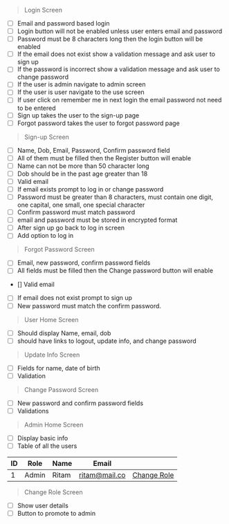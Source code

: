 > Login Screen

- [ ] Email and password based login
- [ ] Login button will not be enabled unless user enters email and password
- [ ] Password must be 8 characters long then the login button will be enabled
- [ ] If the email does not exist show a validation message and ask user to sign up
- [ ] If the password is incorrect show a validation message and ask user to change password
- [ ] If the user is admin navigate to admin screen
- [ ] If the user is user navigate to the use screen
- [ ] If user click on remember me in next login the email password not need to be entered
- [ ] Sign up takes the user to the sign-up page
- [ ] Forgot password takes the user to forgot password page

> Sign-up Screen

- [ ] Name, Dob, Email, Password, Confirm password field
- [ ] All of them must be filled then the Register button will enable
- [ ] Name can not be more than 50 character long
- [ ] Dob should be in the past age greater than 18
- [ ] Valid email
- [ ] If email exists prompt to log in or change password
- [ ] Password must be greater than 8 characters, must contain one digit, one capital, one small, one special character
- [ ] Confirm password must match password
- [ ] email and password must be stored in encrypted format
- [ ] After sign up go back to log in screen
- [ ] Add option to log in

> Forgot Password Screen

- [ ] Email, new password, confirm password fields
- [ ] All fields must be filled then the Change password button will enable
- [] Valid email
- [ ] If email does not exist prompt to sign up
- [ ] New password must match the confirm password.

> User Home Screen

- [ ] Should display Name, email, dob
- [ ] should have links to logout, update info, and change password

> Update Info Screen

- [ ] Fields for name, date of birth
- [ ] Validation

> Change Password Screen

- [ ] New password and confirm password fields
- [ ] Validations

> Admin Home Screen

- [ ] Display basic info
- [ ] Table of all the users

| ID | Role | Name | Email |  |
| --- | --- | ---- | ----- | --- |
| 1 | Admin | Ritam | ritam@mail.co | [Change Role](#)

> Change Role Screen

- [ ] Show user details
- [ ] Button to promote to admin
